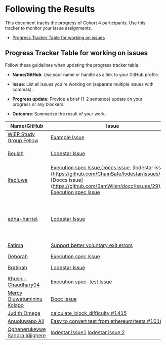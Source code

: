 # Following the Results

This document tracks the progress of Cohort 4 participants. Use this tracker to monitor your issue assignments.

- [Progress Tracker Table for working on issues](#progress-tracker-table)

## Progress Tracker Table for working on issues

Follow these guidelines when updating the progress tracker table:

- **Name/GitHub**: Use your name or handle as a link to your GitHub profile.

- **Issue**: List all issues you're working on (separate multiple issues with commas).
- **Progress update**: Provide a brief (1–2 sentence) update on your progress or any blockers.
- **Outcome**: Summarize the result of your work.

| Name/GitHub | Issue | Progress Update | Outcome |
|------------------------------------------------------|--------|-----------------|---------|
| [WiEP Study Group Fellow](https://github.com/example) | [Example Issue](https://github.com/ethereum/go-ethereum/issues/12345)  | Started exploring the codebase and understanding the problem. |🛠️         |
|     |         |        |         |         |
| [Beulah](https://github.com/Beutife) | [Lodestar Issue](https://github.com/ChainSafe/lodestar/issues/6591) | I’ve set up the repo locally and started reviewing the attestation monitoring logic. | In progress |
| [Ifeoluwa](https://github.com/pheobeayo) | [Execution spec Issue](https://github.com/ethereum/execution-specs/issues/1437),[Doccs issue](https://github.com/SamWilsn/docc/issues/17), [lodestar issue](https://github.com/ChainSafe/lodestar/issues/7431, [Doccs issue] (https://github.com/SamWilsn/docc/issues/29), [Execution spec Issue](https://github.com/ethereum/execution-specs/issues/607) | I have created 4 PRs| https://github.com/ethereum/execution-specs/pull/1443 ✅ Merged, https://github.com/SamWilsn/docc/pull/25#pullrequestreview-3299405932, https://github.com/ChainSafe/lodestar/pull/8496, https://github.com/ethereum/execution-specs/pull/1464 | https://github.com/ethereum/execution-specs/pull/1443#event-20084449434, this PR has been merged while the three others are under review and working on the fifth
| [edna-harriet](https://github.com/edna-harriet) | [Lodestar Issue](https://github.com/ChainSafe/lodestar/issues/6632)|Opened a PR to fix issue #6632(https://github.com/ChainSafe/lodestar/issues/6632).Successfully implemented and did manual node test for voluntary exit logic for validators-PR link(https://github.com/ChainSafe/lodestar/pull/8517.Follow up with maintainers’ feedback on automated testing tool and refine PR for merge| In Review.
| [Fatima](https://github.com/phertyameen) | [Support better voluntary exit errors](https://github.com/ChainSafe/lodestar/issues/6330) | Forked the repo and looking through the code to familiarise myself with the structure and specific function related to this issue. | In progress
| [Deborah](https://github.com/DeborahOlaboye) | [Execution spec Issue](https://github.com/ethereum/execution-specs/issues/1424) | PR merged. | [Completed](https://github.com/ethereum/execution-specs/pull/1448)
| [Bratipah](https://github.com/Bratipah) | [Lodestar Issue](https://github.com/ChainSafe/lodestar/issues/5644)  |  I've started going through the repo locally and ran the light client proxy and the beacon node  | In progress
| [Khushi-Chaudhary04](https://github.com/Khushi-Chaudhary04) | [Execution spec-test Issue](https://github.com/ethereum/execution-spec-tests/issues/1078) | Created and successfully merged a PR with the new troubleshooting entry. | [Merged PR](https://github.com/ethereum/execution-spec-tests/pull/2214) |
|[Mercy Oluwatumininu Kolapo](https://github.com/mercykolapo) | [Docc Issue](https://github.com/SamWilsn/docc/issues/27#issue-3488421473) | Forked the repo and trying to understand the codebase. | In progress |
|[Judith Omega](https://github.com/omegajudith) | [calculate_block_difficulty #1415](https://github.com/ethereum/execution-specs/issues/1415) | Forked the repo and and created Pr|[In progress ](https://github.com/ethereum/execution-specs/pull/1460)| 
|[Anuoluwapo Ali ](https://github.com/Anuoluwapo25) | [Easy to convert test from ethereum/tests  #1016](https://github.com/ethereum/execution-spec-tests/issues/1016) |  Forked the repo and getting familiar with the test files  | In progress
|[Oghenerukevwe Sandra Idjighere ](https://github.com/Sandijigs) | [lodestar issue1](https://github.com/ChainSafe/lodestar/issues/8178)  [lodestar issue 2](https://github.com/ChainSafe/lodestar/issues/8454) |  Forked the repo and getting familiar with the test files  | In progress
